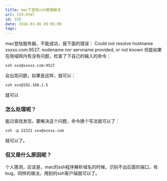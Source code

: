 ```yaml
---
title: mac下登陆ssh报错解决
url: 159.html
id: 159
date: 2016-03-06 09:05:00
tags:
---
```


mac登陆服务器，不能成功，报下面的错误： Could not resolve hostname xxxxx.com:9527: nodename nor servname provided, or not known 但是如果在局域网内有没有问题，检查了下自己的输入的命令：

    ssh xxx@xxxxx.com:9527
    

会出现问题，如果是这样，就可以：

    ssh xxx@192.168.1.5
    

就可以

### 怎么处理呢？

能过查找发现，要解决这个问题，命令换个写法就可以了：

    ssh -p 22221 xxx@xxxxx.com
    

就可以了。

### 但又是什么原因呢？

个人猜测，应该是，mac的ssh程序解析域名的时候，识别不出后面的端口，有bug，同样的做法，用别的ssh客户端就可以了。